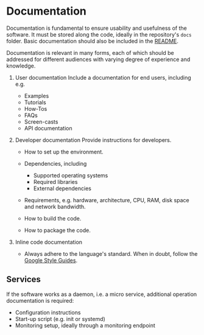 # Documentation

Documentation is fundamental to ensure usability and usefulness of the software.
It must be stored along the code, ideally in the repository's `docs` folder.
Basic documentation should also be included in the [README](02-readme.md).

Documentation is relevant in many forms, each of which should be addressed for different audiences
with varying degree of experience and knowledge.

1. User documentation
   Include a documentation for end users, including e.g.
   * Examples
   * Tutorials
   * How-Tos
   * FAQs
   * Screen-casts
   * API documentation

1. Developer documentation
   Provide instructions for developers.
   * How to set up the environment.
   * Dependencies, including

     * Supported operating systems
     * Required libraries
     * External dependencies

   * Requirements, e.g. hardware, architecture, CPU, RAM, disk space and network bandwidth.
   * How to build the code.
   * How to package the code.

1. Inline code documentation
   * Always adhere to the language's standard.
   When in doubt, follow the [Google Style Guides](https://google.github.io/styleguide/).

## Services

If the software works as a daemon, i.e. a micro service, additional operation documentation is required:

* Configuration instructions
* Start-up script (e.g. init or systemd)
* Monitoring setup, ideally through a monitoring endpoint
